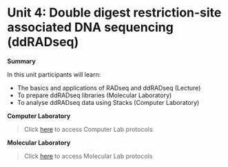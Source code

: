 # Unit 4: Double digest restriction-site associated DNA sequencing (ddRADseq)
**Summary**

In this unit participants will learn:

* The basics and applications of RADseq and ddRADseq (Lecture)
* To prepare ddRADseq libraries (Molecular Laboratory)
* To analyse ddRADseq data using Stacks (Computer Laboratory) 

**Computer Laboratory** 
>Click [here](https://github.com/nhm-herpetology/museum-NGS-training/tree/main/Unit_04/Computer_Lab) to access Computer Lab protocols

**Molecular Laboratory** 
>Click [here](https://github.com/nhm-herpetology/museum-NGS-training/tree/main/Unit_04/Molecular_Lab) to access Molecular Lab protocols
